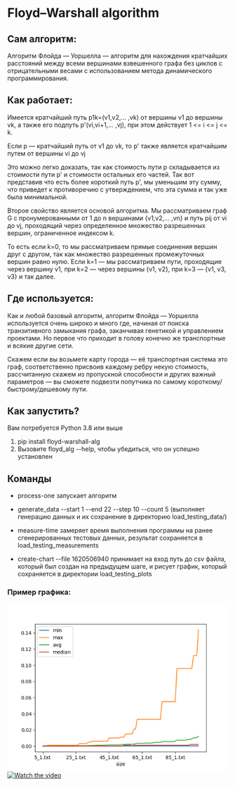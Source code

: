 # Floyd–Warshall algorithm

## Сам алгоритм:

Алгоритм Флойда — Уоршелла — алгоритм для нахождения кратчайших расстояний между всеми вершинами взвешенного графа без
циклов с отрицательными весами с использованием метода динамического программирования.

## Как работает:

Имеется кратчайший путь p1k=(v1,v2,… ,vk) от вершины v1 до вершины vk, а также его подпуть p'(vi,vi+1,… ,vj), при этом
действует 1 <= i <= j <= k.

<p>Если p — кратчайший путь от v1 до vk, то p' также является кратчайшим 
путем от вершины vi до vj</p>

<p>Это можно легко доказать, так как стоимость пути p складывается из стоимости
пути p' и стоимости остальных его частей. Так вот представив что есть более 
короткий путь p', мы уменьшим эту сумму, что приведет к противоречию с утверждением, 
что эта сумма и так уже была минимальной.</p>

<p> Второе свойство является основой алгоритма. Мы рассматриваем граф G 
с пронумерованными от 1 до n вершинами {v1,v2,… ,vn} и путь pij от vi до vj, 
проходящий через определенное множество разрешенных вершин, ограниченное индексом k.</p>

<p>То есть если k=0, то мы рассматриваем прямые соединения вершин друг с другом, 
так как множество разрешенных промежуточных вершин равно нулю.
Если k=1 — мы рассматриваем пути, проходящие через вершину v1, 
при k=2 — через вершины {v1, v2}, при k=3 — {v1, v3, v3} и так далее.</p>

## Где используется:

<p>Как и любой базовый алгоритм, алгоритм Флойда — Уоршелла 
используется очень широко и много где, начиная от поиска транзитивного замыкания графа, 
заканчивая генетикой и управлением проектами. Но первое что приходит в голову конечно же 
транспортные и всякие другие сети.</p>

<p>Скажем если вы возьмете карту города — её транспортная система это граф, 
соответственно присвоив каждому ребру некую стоимость, 
рассчитанную скажем из пропускной способности и других важный параметров — вы сможете 
подвезти попутчика по самому короткому/быстрому/дешевому пути.</p>

## Как запустить?

Вам потребуется Python 3.8 или выше

1. pip install floyd-warshall-alg
2. Вызовите floyd_alg --help, чтобы убедиться, что он успешно установлен

## Команды

* process-one запускает алгоритм


* generate_data --start 1 --end 22 --step 10 --count 5 (выполняет генерацию данных и их сохранение в директорию load_testing_data/)


* measure-time замеряет время выполнения программы на ранее сгенерированных тестовых данных, результат сохраняется в
  load_testing_measurements


* create-chart --file 1620506940 принимает на вход путь до csv файла, который был создан на предыдущем шаге, и рисует график, который
  сохраняется в директории load_testing_plots

### Пример графика:

![Alt text](load_testing_plots/1621626290.png?raw=true "Title")
[![Watch the video](https://i.imgur.com/vKb2F1B.png)](https://youtu.be/RBBIM4YO2_8)
